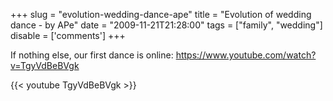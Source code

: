 
+++
slug = "evolution-wedding-dance-ape"
title = "Evolution of wedding dance - by APe"
date = "2009-11-21T21:28:00"
tags = ["family", "wedding"]
disable = ['comments']
+++


If nothing else, our first dance is online: https://www.youtube.com/watch?v=TgyVdBeBVgk

{{< youtube TgyVdBeBVgk >}}
